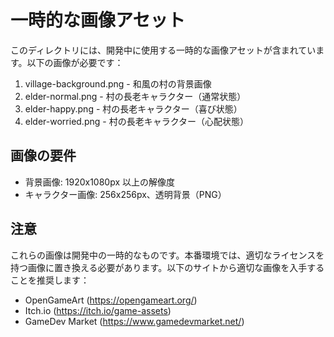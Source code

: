 # 一時的な画像アセット

このディレクトリには、開発中に使用する一時的な画像アセットが含まれています。以下の画像が必要です：

1. village-background.png - 和風の村の背景画像
2. elder-normal.png - 村の長老キャラクター（通常状態）
3. elder-happy.png - 村の長老キャラクター（喜び状態）
4. elder-worried.png - 村の長老キャラクター（心配状態）

## 画像の要件

- 背景画像: 1920x1080px 以上の解像度
- キャラクター画像: 256x256px、透明背景（PNG）

## 注意

これらの画像は開発中の一時的なものです。本番環境では、適切なライセンスを持つ画像に置き換える必要があります。以下のサイトから適切な画像を入手することを推奨します：

- OpenGameArt (https://opengameart.org/)
- Itch.io (https://itch.io/game-assets)
- GameDev Market (https://www.gamedevmarket.net/)
